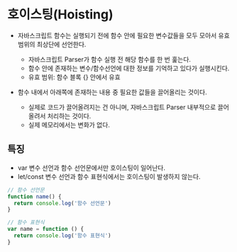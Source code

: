 # 호이스팅(Hoisting)

- 자바스크립트 함수는 실행되기 전에 함수 안에 필요한 변수값들을 모두 모아서 유효 범위의 최상단에 선언한다.
  - 자바스크립트 Parser가 함수 실행 전 해당 함수를 한 번 훑는다.
  - 함수 안에 존재하는 변수/함수선언에 대한 정보를 기억하고 있다가 실행시킨다.
  - 유효 범위: 함수 블록 {} 안에서 유효

- 함수 내에서 아래쪽에 존재하는 내용 중 필요한 값들을 끌어올리는 것이다.
  - 실제로 코드가 끌어올려지는 건 아니며, 자바스크립트 Parser 내부적으로 끌어올려서 처리하는 것이다.
  - 실제 메모리에서는 변화가 없다.

## 특징
- var 변수 선언과 함수 선언문에서만 호이스팅이 일어난다.
- let/const 변수 선언과 함수 표현식에서는 호이스팅이 발생하지 않는다.

```js
// 함수 선언문
function name() {
  return console.log('함수 선언문')
}

// 함수 표현식
var name = function () {
  return console.log('함수 표현식')
}
```